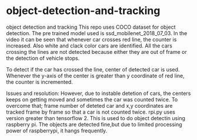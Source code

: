 # object-detection-and-tracking
object detection and tracking
This repo uses COCO dataset for object detection. The pre trained model used is ssd_mobilenet_2018_07_03. 
In the video it can be seen that whenever car crosses red line, the counter is increased. Also white and clack color cars are identified. 
All the cars crossing the lines are not detected because either they are out of frame or the detection of vehicle stops. 

To detect if the car has crossed the line, center of detected car is used. Whenever the y-axis of the center is greater than y coordinate of red line, the counter is incremented.

Issues and resolution:
However, due to instable detetion of cars, the centers keeps on getting moved and sometimes the car was counted twice. To overcome that; frame number of deteted car and x,y coordinates are tracked frame by frame so that a car is not counted twice. 
rpi.py uses version greater than tensorflow 2. This is used to do object detectin using raspberry pi. The objects are detected fine,but due to limited processing power of raspberrypi, it hangs frequently.
